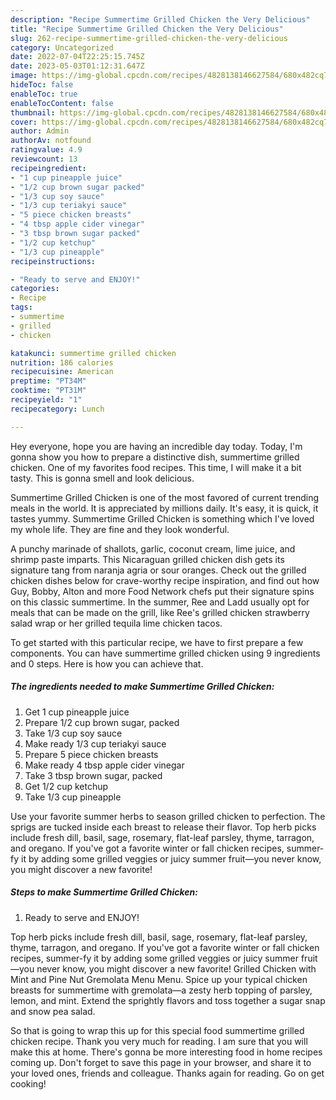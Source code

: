 ```yaml
---
description: "Recipe Summertime Grilled Chicken the Very Delicious"
title: "Recipe Summertime Grilled Chicken the Very Delicious"
slug: 262-recipe-summertime-grilled-chicken-the-very-delicious
category: Uncategorized
date: 2022-07-04T22:25:15.745Z
date: 2023-05-03T01:12:31.647Z
image: https://img-global.cpcdn.com/recipes/4828138146627584/680x482cq70/summertime-grilled-chicken-recipe-main-photo.jpg
hideToc: false
enableToc: true
enableTocContent: false
thumbnail: https://img-global.cpcdn.com/recipes/4828138146627584/680x482cq70/summertime-grilled-chicken-recipe-main-photo.jpg
cover: https://img-global.cpcdn.com/recipes/4828138146627584/680x482cq70/summertime-grilled-chicken-recipe-main-photo.jpg
author: Admin
authorAv: notfound
ratingvalue: 4.9
reviewcount: 13
recipeingredient:
- "1 cup pineapple juice"
- "1/2 cup brown sugar packed"
- "1/3 cup soy sauce"
- "1/3 cup teriakyi sauce"
- "5 piece chicken breasts"
- "4 tbsp apple cider vinegar"
- "3 tbsp brown sugar packed"
- "1/2 cup ketchup"
- "1/3 cup pineapple"
recipeinstructions:

- "Ready to serve and ENJOY!"
categories:
- Recipe
tags:
- summertime
- grilled
- chicken

katakunci: summertime grilled chicken 
nutrition: 186 calories
recipecuisine: American
preptime: "PT34M"
cooktime: "PT31M"
recipeyield: "1"
recipecategory: Lunch

---
```



Hey everyone, hope you are having an incredible day today. Today, I'm gonna show you how to prepare a distinctive dish, summertime grilled chicken. One of my favorites food recipes. This time, I will make it a bit tasty. This is gonna smell and look delicious.

Summertime Grilled Chicken is one of the most favored of current trending meals in the world. It is appreciated by millions daily. It's easy, it is quick, it tastes yummy. Summertime Grilled Chicken is something which I've loved my whole life. They are fine and they look wonderful.

A punchy marinade of shallots, garlic, coconut cream, lime juice, and shrimp paste imparts. This Nicaraguan grilled chicken dish gets its signature tang from naranja agria or sour oranges. Check out the grilled chicken dishes below for crave-worthy recipe inspiration, and find out how Guy, Bobby, Alton and more Food Network chefs put their signature spins on this classic summertime. In the summer, Ree and Ladd usually opt for meals that can be made on the grill, like Ree&#39;s grilled chicken strawberry salad wrap or her grilled tequila lime chicken tacos.


To get started with this particular recipe, we have to first prepare a few components. You can have summertime grilled chicken using 9 ingredients and 0 steps. Here is how you can achieve that.

<!--inarticleads1-->

##### The ingredients needed to make Summertime Grilled Chicken:

1. Get 1 cup pineapple juice
1. Prepare 1/2 cup brown sugar, packed
1. Take 1/3 cup soy sauce
1. Make ready 1/3 cup teriakyi sauce
1. Prepare 5 piece chicken breasts
1. Make ready 4 tbsp apple cider vinegar
1. Take 3 tbsp brown sugar, packed
1. Get 1/2 cup ketchup
1. Take 1/3 cup pineapple


Use your favorite summer herbs to season grilled chicken to perfection. The sprigs are tucked inside each breast to release their flavor. Top herb picks include fresh dill, basil, sage, rosemary, flat-leaf parsley, thyme, tarragon, and oregano. If you&#39;ve got a favorite winter or fall chicken recipes, summer-fy it by adding some grilled veggies or juicy summer fruit—you never know, you might discover a new favorite! 

<!--inarticleads2-->

##### Steps to make Summertime Grilled Chicken:


1. Ready to serve and ENJOY!

Top herb picks include fresh dill, basil, sage, rosemary, flat-leaf parsley, thyme, tarragon, and oregano. If you&#39;ve got a favorite winter or fall chicken recipes, summer-fy it by adding some grilled veggies or juicy summer fruit—you never know, you might discover a new favorite! Grilled Chicken with Mint and Pine Nut Gremolata Menu Menu. Spice up your typical chicken breasts for summertime with gremolata—a zesty herb topping of parsley, lemon, and mint. Extend the sprightly flavors and toss together a sugar snap and snow pea salad. 

So that is going to wrap this up for this special food summertime grilled chicken recipe. Thank you very much for reading. I am sure that you will make this at home. There's gonna be more interesting food in home recipes coming up. Don't forget to save this page in your browser, and share it to your loved ones, friends and colleague. Thanks again for reading. Go on get cooking!
